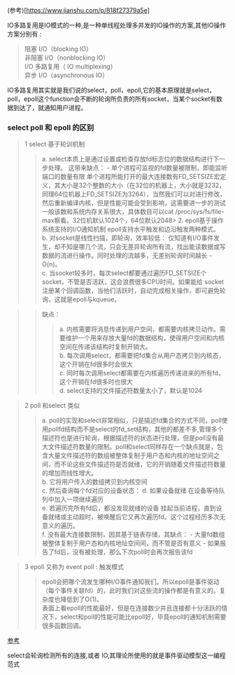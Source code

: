 (参考)[https://www.jianshu.com/p/818f27379a5e]


IO多路复用是IO模式的一种,是一种单线程处理多并发的IO操作的方案,其他IO操作方案分别有 :

> 阻塞 I/O（blocking IO）  
> 非阻塞 I/O（nonblocking IO）  
> I/O 多路复用（ IO multiplexing）  
> 异步 I/O（asynchronous IO）

IO多路复用其实就是我们说的select，poll，epoll,它的基本原理就是select，poll，epoll这个function会不断的轮询所负责的所有socket，当某个socket有数据到达了，就通知用户进程。

### select poll 和 epoll 的区别
> 1 select 基于轮训机制
>> a. select本质上是通过设置或检查存放fd标志位的数据结构进行下一步处理。 这带来缺点： - 单个进程可监视的fd数量被限制，即能监听端口的数量有限 单个进程所能打开的最大连接数有FD_SETSIZE宏定义，其大小是32个整数的大小（在32位的机器上，大小就是3232，同理64位机器上FD_SETSIZE为3264），当然我们可以对进行修改，然后重新编译内核，但是性能可能会受到影响，这需要进一步的测试 一般该数和系统内存关系很大，具体数目可以cat /proc/sys/fs/file-max察看。32位机默认1024个，64位默认2048> 2. epoll基于操作系统支持的I/O通知机制 epoll支持水平触发和边沿触发两种模式。  
>> b. 对socket是线性扫描，即轮询，效率较低： 仅知道有I/O事件发生，却不知是哪几个流，只会无差异轮询所有流，找出能读数据或写数据的流进行操作。同时处理的流越多，无差别轮询时间越长 - O(n)。  
>> c. 当socket较多时，每次select都要通过遍历FD_SETSIZE个socket，不管是否活跃，这会浪费很多CPU时间。如果能给 socket 注册某个回调函数，当他们活跃时，自动完成相关操作，即可避免轮询，这就是epoll与kqueue。  

>> 缺点：
>>> a. 内核需要将消息传递到用户空间，都需要内核拷贝动作。需要维护一个用来存放大量fd的数据结构，使得用户空间和内核空间在传递该结构时复制开销大。  
>>> b. 每次调用select，都需要把fd集合从用户态拷贝到内核态，这个开销在fd很多时会很大    
>>> c. 同时每次调用select都需要在内核遍历传递进来的所有fd，这个开销在fd很多时也很大  
>>> d. select支持的文件描述符数量太小了，默认是1024  

> 2 poll 和select 类似
>> a. poll的实现和select非常相似，只是描述fd集合的方式不同，poll使用pollfd结构而不是select的fd_set结构，其他的都差不多,管理多个描述符也是进行轮询，根据描述符的状态进行处理，但是poll没有最大文件描述符数量的限制。poll和select同样存在一个缺点就是，包含大量文件描述符的数组被整体复制于用户态和内核的地址空间之间，而不论这些文件描述符是否就绪，它的开销随着文件描述符数量的增加而线性增大。  
>> b. 它将用户传入的数组拷贝到内核空间    
>> c. 然后查询每个fd对应的设备状态： 
>> d. 如果设备就绪 在设备等待队列中加入一项继续遍历    
>> e. 若遍历完所有fd后，都没发现就绪的设备 挂起当前进程，直到设备就绪或主动超时，被唤醒后它又再次遍历fd。这个过程经历多次无意义的遍历。    
>> f. 没有最大连接数限制，因其基于链表存储，其缺点： - 大量fd数组被整体复制于用户态和内核地址空间间，而不管是否有意义 - 如果报告了fd后，没有被处理，那么下次poll时会再次报告该fd

> 3 epoll 又称为 event poll : 触发模式
>> epoll会把哪个流发生哪种I/O事件通知我们。所以epoll是事件驱动（每个事件关联fd）的，此时我们对这些流的操作都是有意义的。复杂度也降低到了O(1)。  
>> 表面上看epoll的性能最好，但是在连接数少并且连接都十分活跃的情况下，select和poll的性能可能比epoll好，毕竟epoll的通知机制需要很多函数回调。  

[参考](https://zhuanlan.zhihu.com/p/272891398)

  




select会轮询检测所有的连接,或者 IO,其理论所使用的就是事件驱动模型这一编程范式
